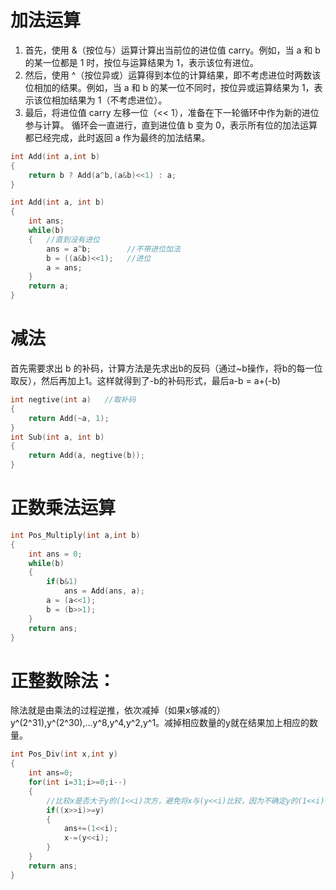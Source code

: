# 加法运算
1. 首先，使用 &（按位与）运算计算出当前位的进位值 carry。例如，当 a 和 b 的某一位都是 1 时，按位与运算结果为 1，表示该位有进位。
2. 然后，使用 ^（按位异或）运算得到本位的计算结果，即不考虑进位时两数该位相加的结果。例如，当 a 和 b 的某一位不同时，按位异或运算结果为 1，表示该位相加结果为 1（不考虑进位）。
3. 最后，将进位值 carry 左移一位（<< 1），准备在下一轮循环中作为新的进位参与计算。
循环会一直进行，直到进位值 b 变为 0，表示所有位的加法运算都已经完成，此时返回 a 作为最终的加法结果。
```c++
int Add(int a,int b)  
{  
    return b ? Add(a^b,(a&b)<<1) : a;  
}

int Add(int a, int b)  
{  
    int ans;  
    while(b)  
    {   //直到没有进位  
        ans = a^b;        //不带进位加法  
        b = ((a&b)<<1);   //进位  
        a = ans;  
    }  
    return a;  
}
```
# 减法
首先需要求出 b 的补码，计算方法是先求出b的反码（通过~b操作，将b的每一位取反），然后再加上1。这样就得到了-b的补码形式，最后a-b = a+(-b)
```c++
int negtive(int a)   //取补码  
{  
    return Add(~a, 1);  
}  
int Sub(int a, int b)  
{  
    return Add(a, negtive(b));  
} 
```

# 正数乘法运算
```c++
int Pos_Multiply(int a,int b)  
{  
    int ans = 0;  
    while(b)  
    {  
        if(b&1)  
            ans = Add(ans, a);  
        a = (a<<1);  
        b = (b>>1);  
    }  
    return ans;  
}
```

# 正整数除法：
除法就是由乘法的过程逆推，依次减掉（如果x够减的）y^(2^31),y^(2^30),...y^8,y^4,y^2,y^1。减掉相应数量的y就在结果加上相应的数量。
```c++
int Pos_Div(int x,int y)  
{  
    int ans=0;  
    for(int i=31;i>=0;i--)  
    {  
        //比较x是否大于y的(1<<i)次方，避免将x与(y<<i)比较，因为不确定y的(1<<i)次方是否溢出  
        if((x>>i)>=y)  
        {  
            ans+=(1<<i);  
            x-=(y<<i);  
        }  
    }  
    return ans;  
}
```